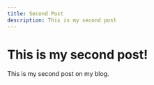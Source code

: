 ```yaml
---
title: Second Post
description: This is my second post
---
```


# This is my second post! 

This is my second post on my blog. 


